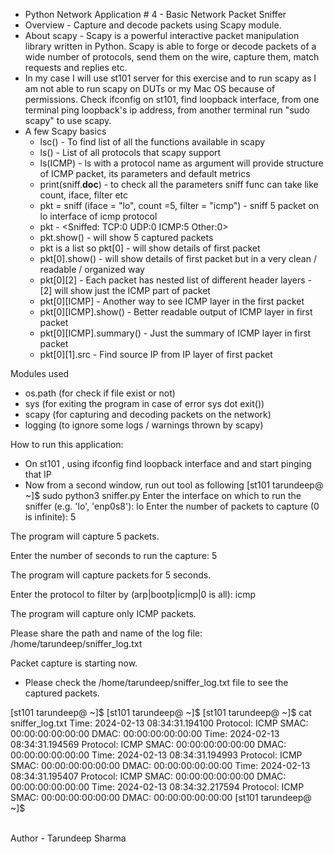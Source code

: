 * Python Network Application # 4 - Basic Network Packet Sniffer
* Overview - Capture and decode packets using Scapy module. 
* About scapy - Scapy is a powerful interactive packet manipulation library written in Python. Scapy is able to forge or decode packets of a wide number of protocols, send them on the wire, capture them, match requests and replies etc.
* In my case I will use st101 server for this exercise and to run scapy as I am not able to run scapy on DUTs or my Mac OS because of permissions. Check ifconfig on st101, find loopback interface, from one terminal ping loopback's ip address, from another terminal run "sudo scapy" to use scapy.
* A few Scapy basics
    - lsc() - To find list of all the functions available in scapy
    - ls() - List of all protocols that scapy support
    - ls(ICMP) - ls with a protocol name as argument will provide structure of ICMP packet, its parameters and default metrics
    - print(sniff.__doc__) - to check all the parameters sniff func can take like count, iface, filter etc
    - pkt = sniff (iface = "lo", count =5, filter = "icmp") - sniff 5 packet on lo interface of icmp protocol
    - pkt - <Sniffed: TCP:0 UDP:0 ICMP:5 Other:0>
    - pkt.show() - will show 5 captured packets
    - pkt is a list so pkt[0] - will show details of first packet
    - pkt[0].show() - will show details of first packet but in a very clean / readable / organized way
    - pkt[0][2] - Each packet has nested list of different header layers - [2] will show just the ICMP part of packet 
    - pkt[0][ICMP] - Another way to see ICMP layer in the first packet
    - pkt[0][ICMP].show() - Better readable output of ICMP layer in first packet
    - pkt[0][ICMP].summary() - Just the summary of ICMP layer in first packet
    - pkt[0][1].src - Find source IP from IP layer of first packet


Modules used 
* os.path (for check if file exist or not)
* sys (for exiting the program in case of error sys dot exit())
* scapy (for capturing and decoding packets on the network)
* logging (to ignore some logs / warnings thrown by scapy)

How to run this application:
* On st101 , using ifconfig find loopback interface and and start pinging that IP
* Now from a second window, run out tool as following
[st101 tarundeep@ ~]$ sudo python3 sniffer.py
Enter the interface on which to run the sniffer (e.g. 'lo', 'enp0s8'): lo
Enter the number of packets to capture (0 is infinite): 5

The program will capture 5 packets.

Enter the number of seconds to run the capture: 5

The program will capture packets for 5 seconds.

Enter the protocol to filter by (arp|bootp|icmp|0 is all): icmp

The program will capture only ICMP packets.

Please share the path and name of the log file: /home/tarundeep/sniffer_log.txt

Packet capture is starting now.


* Please check the /home/tarundeep/sniffer_log.txt file to see the captured packets.

[st101 tarundeep@ ~]$
[st101 tarundeep@ ~]$
[st101 tarundeep@ ~]$ cat sniffer_log.txt
Time: 2024-02-13 08:34:31.194100 Protocol: ICMP SMAC: 00:00:00:00:00:00 DMAC: 00:00:00:00:00:00
Time: 2024-02-13 08:34:31.194569 Protocol: ICMP SMAC: 00:00:00:00:00:00 DMAC: 00:00:00:00:00:00
Time: 2024-02-13 08:34:31.194993 Protocol: ICMP SMAC: 00:00:00:00:00:00 DMAC: 00:00:00:00:00:00
Time: 2024-02-13 08:34:31.195407 Protocol: ICMP SMAC: 00:00:00:00:00:00 DMAC: 00:00:00:00:00:00
Time: 2024-02-13 08:34:32.217594 Protocol: ICMP SMAC: 00:00:00:00:00:00 DMAC: 00:00:00:00:00:00
[st101 tarundeep@ ~]$ 

<br>
Author - Tarundeep Sharma
